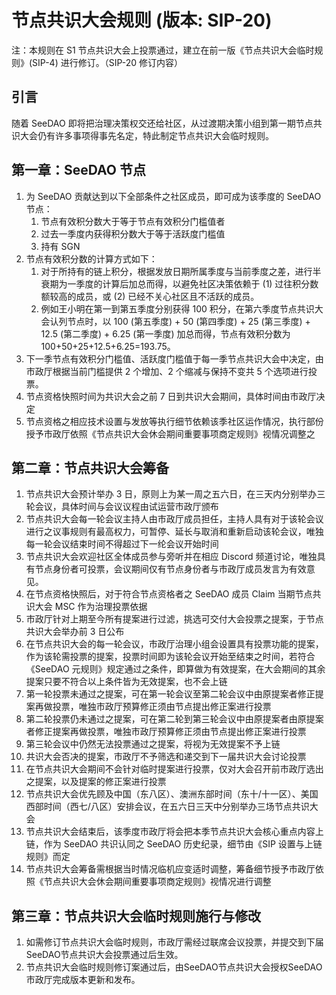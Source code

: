 # 节点共识大会规则 (版本: SIP-20)

注：本规则在 S1 节点共识大会上投票通过，建立在前一版《节点共识大会临时规则》(SIP-4) 进行修订。（SIP-20 修订内容）

## 引言

随着 SeeDAO 即将把治理决策权交还给社区，从过渡期决策小组到第一期节点共识大会仍有许多事项得事先名定，特此制定节点共识大会临时规则。

## 第一章：SeeDAO 节点

1. 为 SeeDAO 贡献达到以下全部条件之社区成员，即可成为该季度的 SeeDAO 节点：
    1. 节点有效积分数大于等于节点有效积分门槛值者
    2. 过去一季度内获得积分数大于等于活跃度门槛值
    3. 持有 SGN
2. 节点有效积分数的计算方式如下：
    1. 对于所持有的链上积分，根据发放日期所属季度与当前季度之差，进行半衰期为一季度的计算后加总而得，以避免社区决策依赖于 (1) 过往积分数额较高的成员，或 (2) 已经不关心社区且不活跃的成员。
    2. 例如王小明在第一到第五季度分别获得 100 积分，在第六季度节点共识大会认列节点时，以 100 (第五季度) + 50 (第四季度) + 25 (第三季度) + 12.5 (第二季度) + 6.25 (第一季度) 加总而得，节点有效积分数为 100+50+25+12.5+6.25=193.75。
3. 下一季节点有效积分门槛值、活跃度门槛值于每一季节点共识大会中决定，由市政厅根据当前门槛提供 2 个增加、2 个缩减与保持不变共 5 个选项进行投票。
4. 节点资格快照时间为共识大会之前 7 日到共识大会期间，具体时间由市政厅决定
5. 节点资格之相应技术设置与发放等执行细节依赖该季社区运作情况，执行部份授予市政厅依照《节点共识大会休会期间重要事项商定规则》视情况调整之

## 第二章：节点共识大会筹备

1. 节点共识大会预计举办 3 日，原则上为某一周之五六日，在三天内分别举办三轮会议，具体时间与会议议程由试运营市政厅颁布
2. 节点共识大会每一轮会议主持人由市政厅成员担任，主持人具有对于该轮会议进行之议事规则有最高权力，可暂停、延长与取消和重新启动该轮会议，唯独每一轮会议结束时间不得超过下一纶会议开始时间
3. 节点共识大会欢迎社区全体成员参与旁听并在相应 Discord 频道讨论，唯独具有节点身份者可投票，会议期间仅有节点身份者与市政厅成员发言为有效意见。
4. 在节点资格快照后，对于符合节点资格者之 SeeDAO 成员 Claim 当期节点共识大会 MSC 作为治理投票依据
5. 市政厅针对上期至今所有提案进行过滤，挑选可交付大会投票之提案，于节点共识大会举办前 3 日公布
6. 在节点共识大会的每一轮会议，市政厅治理小组会设置具有投票功能的提案，作为该轮需投票的提案，投票时间即为该轮会议开始至结束之时间，若符合《SeeDAO 元规则》规定通过之条件，即算做为有效提案，在大会期间的其余提案只要不符合以上条件皆为无效提案，也不会上链
7. 第一轮投票未通过之提案，可在第一轮会议至第二轮会议中由原提案者修正提案再做投票，唯独市政厅预算修正须由节点提出修正案进行投票
8. 第二轮投票仍未通过之提案，可在第二轮到第三轮会议中由原提案者由原提案者修正提案再做投票，唯独市政厅预算修正须由节点提出修正案进行投票
9. 第三轮会议中仍然无法投票通过之提案，将视为无效提案不予上链
10. 共识大会否决的提案，市政厅不予筛选和递交到下一届共识大会讨论投票
11. 在节点共识大会期间不会针对临时提案进行投票，仅对大会召开前市政厅选出之提案，以及提案的修正案进行投票
12. 节点共识大会优先顾及中国（东八区）、澳洲东部时间（东十/十一区）、美国西部时间（西七/八区）安排会议，在五六日三天中分别举办三场节点共识大会
13. 节点共识大会结束后，该季度市政厅将会把本季节点共识大会核心重点内容上链，作为 SeeDAO 共识认同之 SeeDAO 历史纪录，细节由《SIP 设置与上链规则》而定
14. 节点共识大会筹备需根据当时情况临机应变适时调整，筹备细节授予市政厅依照《节点共识大会休会期间重要事项商定规则》视情况进行调整

## 第三章：节点共识大会临时规则施行与修改

1. 如需修订节点共识大会临时规则，市政厅需经过联席会议投票，并提交到下届SeeDAO节点共识大会投票通过后生效。
2. 节点共识大会临时规则修订案通过后，由SeeDAO节点共识大会授权SeeDAO市政厅完成版本更新和发布。